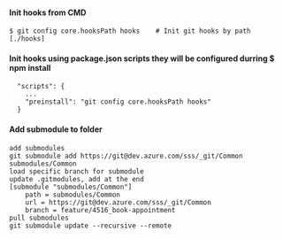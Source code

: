 
#### Init hooks from CMD
```
$ git config core.hooksPath hooks    # Init git hooks by path [./hooks]
```

#### Init hooks using package.json scripts they will be configured durring $ npm install

```
  "scripts": {
    ...
    "preinstall": "git config core.hooksPath hooks"
  }
```

#### Add submodule to folder
```
add submodules
git submodule add https://git@dev.azure.com/sss/_git/Common submodules/Common
load specific branch for submodule
update .gitmodules, add at the end
[submodule "submodules/Common"]
	path = submodules/Common
	url = https://git@dev.azure.com/sss/_git/Common
	branch = feature/4516_book-appointment
pull submodules
git submodule update --recursive --remote
```
